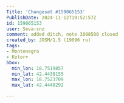 ```yaml
---
Title: 'Changeset #159065153'
PublishDate: 2024-11-12T19:52:57Z
id: 159065153
user: Seva-snz
comment: added ditch, note 3808580 closed
created_by: JOSM/1.5 (19096 ru)
tags:
- Montenegro
- Kotor+
bbox:
  min_lon: 18.7519857
  min_lat: 42.4438155
  max_lon: 18.7523709
  max_lat: 42.4440292

---
```


